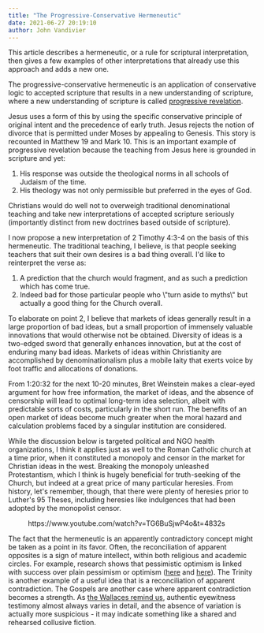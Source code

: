 ```yaml
---
title: "The Progressive-Conservative Hermeneutic"
date: 2021-06-27 20:19:10
author: John Vandivier
---
```




<!-- wp:paragraph -->
<p>This article describes a hermeneutic, or a rule for scriptural interpretation, then gives a few examples of other interpretations that already use this approach and adds a new one.</p>
<!-- /wp:paragraph -->

<!-- wp:paragraph -->
<p>The progressive-conservative hermeneutic is an application of conservative logic to accepted scripture that results in a new understanding of scripture, where a new understanding of scripture is called <a href=\"https://en.wikipedia.org/wiki/Progressive_revelation_(Christianity)\">progressive revelation</a>.</p>
<!-- /wp:paragraph -->

<!-- wp:paragraph -->
<p>Jesus uses a form of this by using the specific conservative principle of original intent and the precedence of early truth. Jesus rejects the notion of divorce that is permitted under Moses by appealing to Genesis. This story is recounted in Matthew 19 and Mark 10. This is an important example of progressive revelation because the teaching from Jesus here is grounded in scripture and yet:</p>
<!-- /wp:paragraph -->

<!-- wp:list {\"ordered\":true} -->
<ol><li>His response was outside the theological norms in all schools of Judaism of the time.</li><li>His theology was not only permissible but preferred in the eyes of God.</li></ol>
<!-- /wp:list -->

<!-- wp:paragraph -->
<p>Christians would do well not to overweigh traditional denominational teaching and take new interpretations of accepted scripture seriously (importantly distinct from new doctrines based outside of scripture).</p>
<!-- /wp:paragraph -->

<!-- wp:paragraph -->
<p>I now propose a new interpretation of 2 Timothy 4:3-4 on the basis of this hermeneutic. The traditional teaching, I believe, is that people seeking teachers that suit their own desires is a bad thing overall. I'd like to reinterpret the verse as:</p>
<!-- /wp:paragraph -->

<!-- wp:list {\"ordered\":true} -->
<ol><li>A prediction that the church would fragment, and as such a prediction which has come true.</li><li>Indeed bad for those particular people who \"turn aside to myths\" but actually a good thing for the Church overall.</li></ol>
<!-- /wp:list -->

<!-- wp:paragraph -->
<p>To elaborate on point 2, I believe that markets of ideas generally result in a large proportion of bad ideas, but a small proportion of immensely valuable innovations that would otherwise not be obtained. Diversity of ideas is a two-edged sword that generally enhances innovation, but at the cost of enduring many bad ideas. Markets of ideas within Christianity are accomplished by denominationalism plus a mobile laity that exerts voice by foot traffic and allocations of donations.</p>
<!-- /wp:paragraph -->

<!-- wp:paragraph -->
<p>From 1:20:32 for the next 10-20 minutes, Bret Weinstein makes a clear-eyed argument for how free information, the market of ideas, and the absence of censorship will lead to optimal long-term idea selection, albeit with predictable sorts of costs, particularly in the short run. The benefits of an open market of ideas become much greater when the moral hazard and calculation problems faced by a singular institution are considered.</p>
<!-- /wp:paragraph -->

<!-- wp:paragraph -->
<p>While the discussion below is targeted political and NGO health organizations, I think it applies just as well to the Roman Catholic church at a time prior, when it constituted a monopoly and censor in the market for Christian ideas in the west. Breaking the monopoly unleashed Protestantism, which I think is hugely beneficial for truth-seeking of the Church, but indeed at a great price of many particular heresies. From history, let's remember, though, that there were plenty of heresies prior to Luther's 95 Theses, including heresies like indulgences that had been adopted by the monopolist censor.</p>
<!-- /wp:paragraph -->

<!-- wp:embed {\"url\":\"https://www.youtube.com/watch?v=TG6BuSjwP4o\\u0026t=4832s\",\"type\":\"video\",\"providerNameSlug\":\"youtube\",\"responsive\":true,\"className\":\"wp-embed-aspect-16-9 wp-has-aspect-ratio\"} -->
<figure class=\"wp-block-embed is-type-video is-provider-youtube wp-block-embed-youtube wp-embed-aspect-16-9 wp-has-aspect-ratio\"><div class=\"wp-block-embed__wrapper\">
https://www.youtube.com/watch?v=TG6BuSjwP4o&amp;t=4832s
</div></figure>
<!-- /wp:embed -->

<!-- wp:paragraph -->
<p>The fact that the hermeneutic is an apparently contradictory concept might be taken as a point in its favor. Often, the reconciliation of apparent opposites is a sign of mature intellect, within both religious and academic circles. For example, research shows that pessimistic optimism is linked with success over plain pessimism or optimism (<a href=\"https://www.businessinsider.com/personality-type-linked-to-success-2013-8\">here</a> and <a href=\"https://www.businessinsider.com/trait-that-will-make-you-more-successful-2014-8\">here</a>). The Trinity is another example of a useful idea that is a reconciliation of apparent contradiction. The Gospels are another case where apparent contradiction becomes a strength. As <a href=\"https://coldcasechristianity.com/videos/are-there-contradictions-in-the-gospels-video/\">the Wallaces remind us</a>, authentic eyewitness testimony almost always varies in detail, and the absence of variation is actually more suspicious - it may indicate something like a shared and rehearsed collusive fiction.</p>
<!-- /wp:paragraph -->